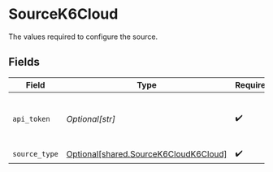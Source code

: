 # SourceK6Cloud

The values required to configure the source.


## Fields

| Field                                                                                                           | Type                                                                                                            | Required                                                                                                        | Description                                                                                                     |
| --------------------------------------------------------------------------------------------------------------- | --------------------------------------------------------------------------------------------------------------- | --------------------------------------------------------------------------------------------------------------- | --------------------------------------------------------------------------------------------------------------- |
| `api_token`                                                                                                     | *Optional[str]*                                                                                                 | :heavy_check_mark:                                                                                              | Your API Token. See <a href="https://k6.io/docs/cloud/integrations/token/">here</a>. The key is case sensitive. |
| `source_type`                                                                                                   | [Optional[shared.SourceK6CloudK6Cloud]](undefined/models/shared/sourcek6cloudk6cloud.md)                        | :heavy_check_mark:                                                                                              | N/A                                                                                                             |